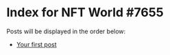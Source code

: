 # Index for NFT World #7655
Posts will be displayed in the order below:

- [Your first post](./001-first.md)

